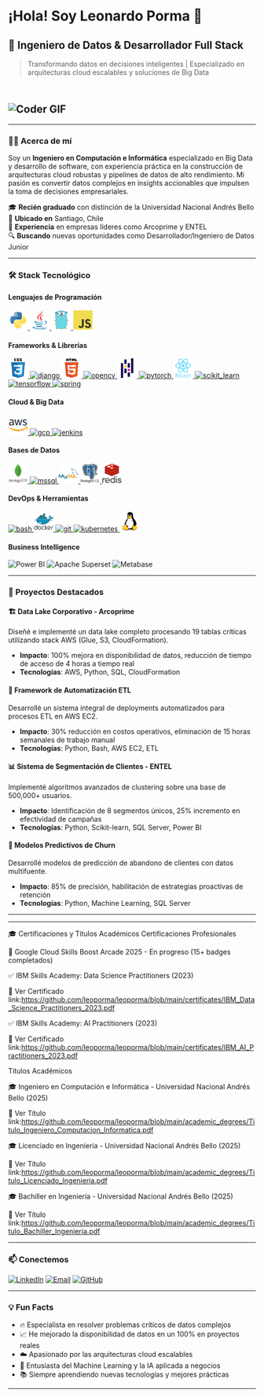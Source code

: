 # ¡Hola! Soy Leonardo Porma 👋

## 🚀 Ingeniero de Datos & Desarrollador Full Stack

> Transformando datos en decisiones inteligentes | Especializado en arquitecturas cloud escalables y soluciones de Big Data

<h2 align="left">
 <abc>
  <br>
    <img src="https://media.giphy.com/media/SWoSkN6DxTszqIKEqv/giphy.gif" alt="Coder GIF" width="500">
 </abc>
</h2> 

---

### 👨‍💻 Acerca de mí

Soy un **Ingeniero en Computación e Informática** especializado en Big Data y desarrollo de software, con experiencia práctica en la construcción de arquitecturas cloud robustas y pipelines de datos de alto rendimiento. Mi pasión es convertir datos complejos en insights accionables que impulsen la toma de decisiones empresariales.

🎓 **Recién graduado** con distinción de la Universidad Nacional Andrés Bello  
📍 **Ubicado en** Santiago, Chile  
💼 **Experiencia** en empresas líderes como Arcoprime y ENTEL  
🔍 **Buscando** nuevas oportunidades como Desarrollador/Ingeniero de Datos Junior  

---

### 🛠️ Stack Tecnológico

#### **Lenguajes de Programación**
<a href="https://www.python.org" target="_blank" rel="noreferrer"> <img src="https://raw.githubusercontent.com/devicons/devicon/master/icons/python/python-original.svg" alt="python" width="40" height="40"/> </a>
<a href="https://www.java.com" target="_blank" rel="noreferrer"> <img src="https://raw.githubusercontent.com/devicons/devicon/master/icons/java/java-original.svg" alt="java" width="40" height="40"/> </a>
<a href="https://golang.org" target="_blank" rel="noreferrer"> <img src="https://raw.githubusercontent.com/devicons/devicon/master/icons/go/go-original.svg" alt="go" width="40" height="40"/> </a>
<a href="https://developer.mozilla.org/en-US/docs/Web/JavaScript" target="_blank" rel="noreferrer"> <img src="https://raw.githubusercontent.com/devicons/devicon/master/icons/javascript/javascript-original.svg" alt="javascript" width="40" height="40"/> </a>

#### **Frameworks & Librerías**
<a href="https://www.w3schools.com/css/" target="_blank" rel="noreferrer"> <img src="https://raw.githubusercontent.com/devicons/devicon/master/icons/css3/css3-original-wordmark.svg" alt="css3" width="40" height="40"/> </a> <a href="https://www.djangoproject.com/" target="_blank" rel="noreferrer"> <img src="https://cdn.worldvectorlogo.com/logos/django.svg" alt="django" width="40" height="40"/> </a> <a href="https://www.w3.org/html/" target="_blank" rel="noreferrer"> <img src="https://raw.githubusercontent.com/devicons/devicon/master/icons/html5/html5-original-wordmark.svg" alt="html5" width="40" height="40"/> </a> <a href="https://opencv.org/" target="_blank" rel="noreferrer"> <img src="https://www.vectorlogo.zone/logos/opencv/opencv-icon.svg" alt="opencv" width="40" height="40"/> </a> <a href="https://pandas.pydata.org/" target="_blank" rel="noreferrer"> <img src="https://raw.githubusercontent.com/devicons/devicon/2ae2a900d2f041da66e950e4d48052658d850630/icons/pandas/pandas-original.svg" alt="pandas" width="40" height="40"/> </a> <a href="https://pytorch.org/" target="_blank" rel="noreferrer"> <img src="https://www.vectorlogo.zone/logos/pytorch/pytorch-icon.svg" alt="pytorch" width="40" height="40"/> </a> <a href="https://reactjs.org/" target="_blank" rel="noreferrer"> <img src="https://raw.githubusercontent.com/devicons/devicon/master/icons/react/react-original-wordmark.svg" alt="react" width="40" height="40"/> </a> <a href="https://scikit-learn.org/" target="_blank" rel="noreferrer"> <img src="https://upload.wikimedia.org/wikipedia/commons/0/05/Scikit_learn_logo_small.svg" alt="scikit_learn" width="40" height="40"/> </a> <a href="https://www.tensorflow.org" target="_blank" rel="noreferrer"> <img src="https://www.vectorlogo.zone/logos/tensorflow/tensorflow-icon.svg" alt="tensorflow" width="40" height="40"/> </a><a href="https://spring.io/" target="_blank" rel="noreferrer"> <img src="https://www.vectorlogo.zone/logos/springio/springio-icon.svg" alt="spring" width="40" height="40"/> </a> 

#### **Cloud & Big Data**
<a href="https://aws.amazon.com" target="_blank" rel="noreferrer"> <img src="https://raw.githubusercontent.com/devicons/devicon/master/icons/amazonwebservices/amazonwebservices-original-wordmark.svg" alt="aws" width="40" height="40"/> </a> <a href="https://cloud.google.com" target="_blank" rel="noreferrer"> <img src="https://www.vectorlogo.zone/logos/google_cloud/google_cloud-icon.svg" alt="gcp" width="40" height="40"/> </a> <a href="https://www.jenkins.io" target="_blank" rel="noreferrer"> <img src="https://www.vectorlogo.zone/logos/jenkins/jenkins-icon.svg" alt="jenkins" width="40" height="40"/> </a>

#### **Bases de Datos**
<a href="https://www.mongodb.com/" target="_blank" rel="noreferrer"> <img src="https://raw.githubusercontent.com/devicons/devicon/master/icons/mongodb/mongodb-original-wordmark.svg" alt="mongodb" width="40" height="40"/> </a> <a href="https://www.microsoft.com/en-us/sql-server" target="_blank" rel="noreferrer"> <img src="https://www.svgrepo.com/show/303229/microsoft-sql-server-logo.svg" alt="mssql" width="40" height="40"/> </a> <a href="https://www.mysql.com/" target="_blank" rel="noreferrer"> <img src="https://raw.githubusercontent.com/devicons/devicon/master/icons/mysql/mysql-original-wordmark.svg" alt="mysql" width="40" height="40"/> </a> <a href="https://www.postgresql.org" target="_blank" rel="noreferrer"> <img src="https://raw.githubusercontent.com/devicons/devicon/master/icons/postgresql/postgresql-original-wordmark.svg" alt="postgresql" width="40" height="40"/> </a> <a href="https://redis.io" target="_blank" rel="noreferrer"> <img src="https://raw.githubusercontent.com/devicons/devicon/master/icons/redis/redis-original-wordmark.svg" alt="redis" width="40" height="40"/> </a>


#### **DevOps & Herramientas**
<a href="https://www.gnu.org/software/bash/" target="_blank" rel="noreferrer"> <img src="https://www.vectorlogo.zone/logos/gnu_bash/gnu_bash-icon.svg" alt="bash" width="40" height="40"/> </a> <a href="https://www.docker.com/" target="_blank" rel="noreferrer"> <img src="https://raw.githubusercontent.com/devicons/devicon/master/icons/docker/docker-original-wordmark.svg" alt="docker" width="40" height="40"/> </a> <a href="https://git-scm.com/" target="_blank" rel="noreferrer"> <img src="https://www.vectorlogo.zone/logos/git-scm/git-scm-icon.svg" alt="git" width="40" height="40"/> </a> <a href="https://kubernetes.io" target="_blank" rel="noreferrer"> <img src="https://www.vectorlogo.zone/logos/kubernetes/kubernetes-icon.svg" alt="kubernetes" width="40" height="40"/> </a> <a href="https://www.linux.org/" target="_blank" rel="noreferrer"> <img src="https://raw.githubusercontent.com/devicons/devicon/master/icons/linux/linux-original.svg" alt="linux" width="40" height="40"/> </a>

#### **Business Intelligence**
![Power BI](https://img.shields.io/badge/Power_BI-F2C811?style=for-the-badge&logo=power-bi&logoColor=black)
![Apache Superset](https://img.shields.io/badge/Apache_Superset-40E0D0?style=for-the-badge&logo=apache&logoColor=white)
![Metabase](https://img.shields.io/badge/Metabase-509EE3?style=for-the-badge&logo=metabase&logoColor=white)

---

### 🎯 Proyectos Destacados

#### 🏗️ **Data Lake Corporativo - Arcoprime**
Diseñé e implementé un data lake completo procesando 19 tablas críticas utilizando stack AWS (Glue, S3, CloudFormation).
- **Impacto**: 100% mejora en disponibilidad de datos, reducción de tiempo de acceso de 4 horas a tiempo real
- **Tecnologías**: AWS, Python, SQL, CloudFormation

#### 🤖 **Framework de Automatización ETL**
Desarrollé un sistema integral de deployments automatizados para procesos ETL en AWS EC2.
- **Impacto**: 30% reducción en costos operativos, eliminación de 15 horas semanales de trabajo manual
- **Tecnologías**: Python, Bash, AWS EC2, ETL

#### 📊 **Sistema de Segmentación de Clientes - ENTEL**
Implementé algoritmos avanzados de clustering sobre una base de 500,000+ usuarios.
- **Impacto**: Identificación de 8 segmentos únicos, 25% incremento en efectividad de campañas
- **Tecnologías**: Python, Scikit-learn, SQL Server, Power BI

#### 🎯 **Modelos Predictivos de Churn**
Desarrollé modelos de predicción de abandono de clientes con datos multifuente.
- **Impacto**: 85% de precisión, habilitación de estrategias proactivas de retención
- **Tecnologías**: Python, Machine Learning, SQL Server

---


---

🎓 Certificaciones y Títulos Académicos
Certificaciones Profesionales

🔄 Google Cloud Skills Boost Arcade 2025 - En progreso (15+ badges completados)

✅ IBM Skills Academy: Data Science Practitioners (2023)

📄 Ver Certificado
link:https://github.com/leoporma/leoporma/blob/main/certificates/IBM_Data_Science_Practitioners_2023.pdf


✅ IBM Skills Academy: AI Practitioners (2023)

📄 Ver Certificado
link:https://github.com/leoporma/leoporma/blob/main/certificates/IBM_AI_Practitioners_2023.pdf


Títulos Académicos

🎓 Ingeniero en Computación e Informática - Universidad Nacional Andrés Bello (2025)

📄 Ver Título
link:https://github.com/leoporma/leoporma/blob/main/academic_degrees/Titulo_Ingeniero_Computacion_Informatica.pdf

🎓 Licenciado en Ingeniería - Universidad Nacional Andrés Bello (2025)

📄 Ver Título
link:https://github.com/leoporma/leoporma/blob/main/academic_degrees/Titulo_Licenciado_Ingenieria.pdf

🎓 Bachiller en Ingeniería - Universidad Nacional Andrés Bello (2025)

📄 Ver Título
link:https://github.com/leoporma/leoporma/blob/main/academic_degrees/Titulo_Bachiller_Ingenieria.pdf

---

### 📫 Conectemos

[![LinkedIn](https://img.shields.io/badge/LinkedIn-0077B5?style=for-the-badge&logo=linkedin&logoColor=white)](https://linkedin.com/in/leonardopormalinco)
[![Email](https://img.shields.io/badge/Email-D14836?style=for-the-badge&logo=gmail&logoColor=white)](mailto:lporma1815@gmail.com)
[![GitHub](https://img.shields.io/badge/GitHub-100000?style=for-the-badge&logo=github&logoColor=white)](https://github.com/leoporma)

---

### 💡 Fun Facts

- 🔥 Especialista en resolver problemas críticos de datos complejos
- 📈 He mejorado la disponibilidad de datos en un 100% en proyectos reales
- ☁️ Apasionado por las arquitecturas cloud escalables
- 🤖 Entusiasta del Machine Learning y la IA aplicada a negocios
- 📚 Siempre aprendiendo nuevas tecnologías y mejores prácticas

---
